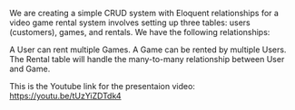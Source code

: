 We are creating a simple CRUD system with Eloquent relationships for a video game rental system involves setting up three tables: users (customers), games, and rentals. We have the following relationships:

A User can rent multiple Games.
A Game can be rented by multiple Users.
The Rental table will handle the many-to-many relationship between User and Game.

This is the Youtube link for the presentaion video:
https://youtu.be/tUzYiZDTdk4 
